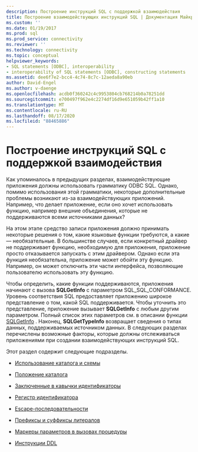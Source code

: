 ```yaml
---
description: Построение инструкций SQL с поддержкой взаимодействия
title: Построение взаимодействующих инструкций SQL | Документация Майкрософт
ms.custom: ''
ms.date: 01/19/2017
ms.prod: sql
ms.prod_service: connectivity
ms.reviewer: ''
ms.technology: connectivity
ms.topic: conceptual
helpviewer_keywords:
- SQL statements [ODBC], interoperability
- interoperability of SQL statements [ODBC], constructing statements
ms.assetid: dee6f7e2-bcc4-4c74-8c7c-12aeda8a90eb
author: David-Engel
ms.author: v-daenge
ms.openlocfilehash: acdb0f360242c4c9953804cb768214b0a78251dd
ms.sourcegitcommit: e700497f962e4c2274df16d9e651059b42ff1a10
ms.translationtype: MT
ms.contentlocale: ru-RU
ms.lasthandoff: 08/17/2020
ms.locfileid: "88465886"
---
```

# <a name="constructing-interoperable-sql-statements"></a>Построение инструкций SQL с поддержкой взаимодействия
Как упоминалось в предыдущих разделах, взаимодействующие приложения должны использовать грамматику ODBC SQL. Однако, помимо использования этой грамматики, некоторые дополнительные проблемы возникают из-за взаимодействующих приложений. Например, что делает приложение, если оно хочет использовать функцию, например внешние объединения, которые не поддерживаются всеми источниками данных?  
  
 На этом этапе средство записи приложения должно принимать некоторые решения о том, какие языковые функции требуются, а какие — необязательные. В большинстве случаев, если конкретный драйвер не поддерживает функцию, необходимую для приложения, приложение просто отказывается запускать с этим драйвером. Однако если эта функция необязательна, приложение может обойти эту функцию. Например, он может отключить эти части интерфейса, позволяющие пользователю использовать эту функцию.  
  
 Чтобы определить, какие функции поддерживаются, приложения начинают с вызова **SQLGetInfo** с параметром SQL_SQL_CONFORMANCE. Уровень соответствия SQL предоставляет приложению широкое представление о том, какой SQL поддерживается. Чтобы уточнить это представление, приложение вызывает **SQLGetInfo** с любым другим параметром. Полный список этих параметров см. в описании функции [SQLGetInfo](../../../odbc/reference/syntax/sqlgetinfo-function.md) . Наконец, **SQLGetTypeInfo** возвращает сведения о типах данных, поддерживаемых источником данных. В следующих разделах перечислены возможные факторы, которые должны отслеживаться приложениями при создании взаимодействующих инструкций SQL.  
  
 Этот раздел содержит следующие подразделы.  
  
-   [Использование каталога и схемы](../../../odbc/reference/develop-app/catalog-and-schema-usage.md)  
  
-   [Положение каталога](../../../odbc/reference/develop-app/catalog-position.md)  
  
-   [Заключенные в кавычки идентификаторы](../../../odbc/reference/develop-app/quoted-identifiers.md)  
  
-   [Регистр идентификатора](../../../odbc/reference/develop-app/identifier-case.md)  
  
-   [Escape-последовательности](../../../odbc/reference/develop-app/escape-sequences.md)  
  
-   [Префиксы и суффиксы литералов](../../../odbc/reference/develop-app/literal-prefixes-and-suffixes.md)  
  
-   [Маркеры параметров в вызовах процедуры](../../../odbc/reference/develop-app/parameter-markers-in-procedure-calls.md)  
  
-   [Инструкции DDL](../../../odbc/reference/develop-app/ddl-statements.md)
